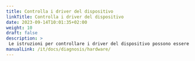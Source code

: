 ```yaml
---
title: Controlla i driver del dispositivo
linkTitle: Controlla i driver del dispositivo
date: 2023-09-14T10:01:35+02:00
weight: 10
draft: false
description: >
 Le istruzioni per controllare i driver del dispositivo possono essere trovate qui
manualLink: /it/docs/diagnosis/hardware/
---
```

